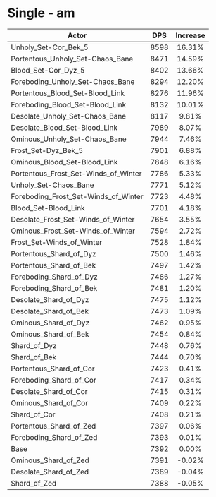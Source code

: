 # Single - am
| Actor | DPS | Increase |
|---|:---:|:---:|
|Unholy_Set-Cor_Bek_5|8598|16.31%|
|Portentous_Unholy_Set-Chaos_Bane|8471|14.59%|
|Blood_Set-Cor_Dyz_5|8402|13.66%|
|Foreboding_Unholy_Set-Chaos_Bane|8294|12.20%|
|Portentous_Blood_Set-Blood_Link|8276|11.96%|
|Foreboding_Blood_Set-Blood_Link|8132|10.01%|
|Desolate_Unholy_Set-Chaos_Bane|8117|9.81%|
|Desolate_Blood_Set-Blood_Link|7989|8.07%|
|Ominous_Unholy_Set-Chaos_Bane|7944|7.46%|
|Frost_Set-Dyz_Bek_5|7901|6.88%|
|Ominous_Blood_Set-Blood_Link|7848|6.16%|
|Portentous_Frost_Set-Winds_of_Winter|7786|5.33%|
|Unholy_Set-Chaos_Bane|7771|5.12%|
|Foreboding_Frost_Set-Winds_of_Winter|7723|4.48%|
|Blood_Set-Blood_Link|7701|4.18%|
|Desolate_Frost_Set-Winds_of_Winter|7654|3.55%|
|Ominous_Frost_Set-Winds_of_Winter|7594|2.72%|
|Frost_Set-Winds_of_Winter|7528|1.84%|
|Portentous_Shard_of_Dyz|7500|1.46%|
|Portentous_Shard_of_Bek|7497|1.42%|
|Foreboding_Shard_of_Dyz|7486|1.27%|
|Foreboding_Shard_of_Bek|7481|1.20%|
|Desolate_Shard_of_Dyz|7475|1.12%|
|Desolate_Shard_of_Bek|7473|1.09%|
|Ominous_Shard_of_Dyz|7462|0.95%|
|Ominous_Shard_of_Bek|7454|0.84%|
|Shard_of_Dyz|7448|0.76%|
|Shard_of_Bek|7444|0.70%|
|Portentous_Shard_of_Cor|7423|0.41%|
|Foreboding_Shard_of_Cor|7417|0.34%|
|Desolate_Shard_of_Cor|7415|0.31%|
|Ominous_Shard_of_Cor|7409|0.22%|
|Shard_of_Cor|7408|0.21%|
|Portentous_Shard_of_Zed|7397|0.06%|
|Foreboding_Shard_of_Zed|7393|0.01%|
|Base|7392|0.00%|
|Ominous_Shard_of_Zed|7391|-0.02%|
|Desolate_Shard_of_Zed|7389|-0.04%|
|Shard_of_Zed|7388|-0.05%|
